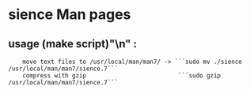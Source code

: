 # sience Man pages

## usage (make script)"\n" :
		move text files to /usr/local/man/man7/ -> ```sudo mv ./sience /usr/local/man/man7/sience.7```
		compress with gzip							```sudo gzip /usr/local/man/man7/sience.7```
